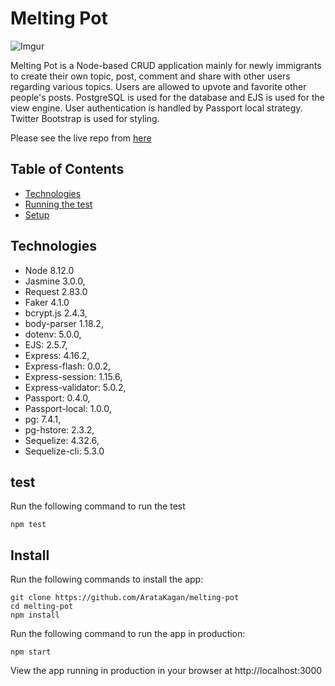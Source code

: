 # Melting Pot 

![Imgur](https://i.imgur.com/mIesIcQ.png)




Melting Pot is a Node-based CRUD application mainly for newly immigrants to create their own topic, post, comment and share with other users regarding various topics. Users are allowed to upvote and favorite other people's posts. PostgreSQL is used for the database and EJS is used for the view engine. User authentication is handled by Passport local strategy. Twitter Bootstrap is used for styling.

Please see the live repo from [here](https://aratakagan-melting-pot.herokuapp.com/)

## Table of Contents 

- [Technologies](#technologies) 
- [Running the test](#test)
- [Setup](#install)

## Technologies 

- Node 8.12.0
- Jasmine 3.0.0,
- Request 2.83.0
- Faker 4.1.0
- bcrypt.js 2.4.3,
- body-parser 1.18.2,
- dotenv: 5.0.0,
- EJS: 2.5.7,
- Express: 4.16.2,
- Express-flash: 0.0.2,
- Express-session: 1.15.6,
- Express-validator: 5.0.2,
- Passport: 0.4.0,
- Passport-local: 1.0.0,
- pg: 7.4.1,
- pg-hstore: 2.3.2,
- Sequelize: 4.32.6,
- Sequelize-cli: 5.3.0

## test

Run the following command to run the test 

```
npm test
```

## Install 

Run the following commands to install the app:

```
git clone https://github.com/ArataKagan/melting-pot
cd melting-pot
npm install
``` 

Run the following command to run the app in production: 

```
npm start
```
View the app running in production in your browser at http://localhost:3000 








